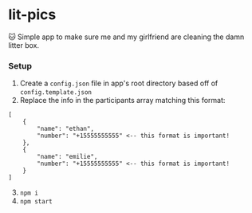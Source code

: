 # lit-pics
🐱 Simple app to make sure me and my girlfriend are cleaning the damn litter box.

### Setup
1. Create a `config.json` file in app's root directory based off of `config.template.json`
2. Replace the info in the participants array matching this format:
```
[
    {
        "name": "ethan",
        "number": "+15555555555" <-- this format is important!
    },
    {
        "name": "emilie",
        "number": "+15555555555" <-- this format is important!
    }
]
```
3. `npm i`
4. `npm start`

